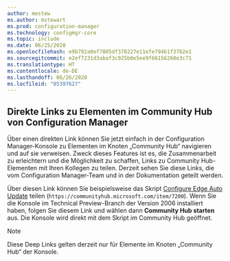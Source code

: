 ```yaml
---
author: mestew
ms.author: mstewart
ms.prod: configuration-manager
ms.technology: configmgr-core
ms.topic: include
ms.date: 06/25/2020
ms.openlocfilehash: e9b792a0ef7805df378227e11efe794b1f37b2e1
ms.sourcegitcommit: e2ef7231d3abaf3c925b0e5ee9f66156260e3c71
ms.translationtype: HT
ms.contentlocale: de-DE
ms.lasthandoff: 06/26/2020
ms.locfileid: "85397627"
---
```

## <a name="direct-links-to-configuration-manager-community-hub-items"></a><a name="bkmk_deeplink"></a> Direkte Links zu Elementen im Community Hub von Configuration Manager
<!--4224406-->
Über einen direkten Link können Sie jetzt einfach in der Configuration Manager-Konsole zu Elementen im Knoten „Community Hub“ navigieren und auf sie verweisen. Zweck dieses Features ist es, die Zusammenarbeit zu erleichtern und die Möglichkeit zu schaffen, Links zu Community Hub-Elementen mit Ihren Kollegen zu teilen. Derzeit sehen Sie diese Links, die vom Configuration Manager-Team und in der Dokumentation geteilt werden.

Über diesen Link können Sie beispielsweise das Skript [Configure Edge Auto Update](https://communityhub.microsoft.com/item/7200) teilen (`https://communityhub.microsoft.com/item/7200`). Wenn Sie die Konsole im Technical Preview-Branch der Version 2006 installiert haben, folgen Sie diesem Link und wählen dann **Community Hub starten** aus. Die Konsole wird direkt mit dem Skript im Community Hub geöffnet.

> [!NOTE]
> Diese Deep Links gelten derzeit nur für Elemente im Knoten „Community Hub“ der Konsole.
